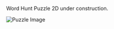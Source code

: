 Word Hunt Puzzle 2D under construction.

![Puzzle Image](https://github.com/user-attachments/assets/40d5e135-b199-473f-b17e-7a4f6674037b)
